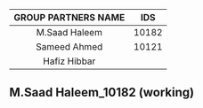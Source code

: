 |GROUP PARTNERS NAME    |                 IDS|
|:-----:                |--------------------|
|M.Saad Haleem          |               10182|
|Sameed Ahmed           |               10121|
|Hafiz Hibbar           |                    |

## M.Saad Haleem_10182 (working)


